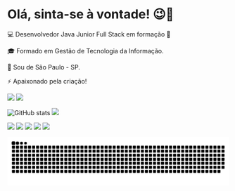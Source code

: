 
# Olá, sinta-se à vontade! 😉👋



💻 Desenvolvedor Java Junior Full Stack em formação 🚀

🎓 Formado em Gestão de Tecnologia da Informação.

📍 Sou de São Paulo - SP. 

⚡ Apaixonado pela criação! 

  <a href="https://www.linkedin.com/in/fernando-garrido-dev/" target="_blank"><img src="https://img.shields.io/badge/-LinkedIn-%230077B5?style=for-the-badge&logo=linkedin&logoColor=white" target="_blank"></a>  <a href = "mailto:fernando.garrido98@gmail.com"><img src="https://img.shields.io/badge/-Gmail-%23333?style=for-the-badge&logo=gmail&logoColor=white" target="_blank"></a>

 ![GitHub stats](https://github-readme-stats.vercel.app/api?username=Garrido10&show_icons=true&hide_title=true&count_private=true&include_all_commits=true&count_private=true&theme=radical)
 <img height="165em" src="https://github-readme-stats.vercel.app/api/top-langs/?username=Garrido10&layout=compact&theme=radical">


<img src="https://img.shields.io/badge/JavaScript-black?style=for-the-badge&logo=javascript&logoColor=fc0fc0"/> <img src="https://img.shields.io/badge/TypeScript-black?style=for-the-badge&logo=typescript&logoColor=fc0fc0"/> <img src="https://img.shields.io/badge/Java-black?style=for-the-badge&logo=java&logoColor=fc0fc0"/> <img src="https://img.shields.io/badge/MySQL-00000F?style=for-the-badge&logo=mysql&logoColor=fc0fc0"/> <img src="https://img.shields.io/badge/Angular-black?style=for-the-badge&logo=angular&logoColor=fc0fc0"/>

  ![Snake animation](https://github.com/ellen2121/ellen2121/blob/output/github-contribution-grid-snake.svg)

</div>
